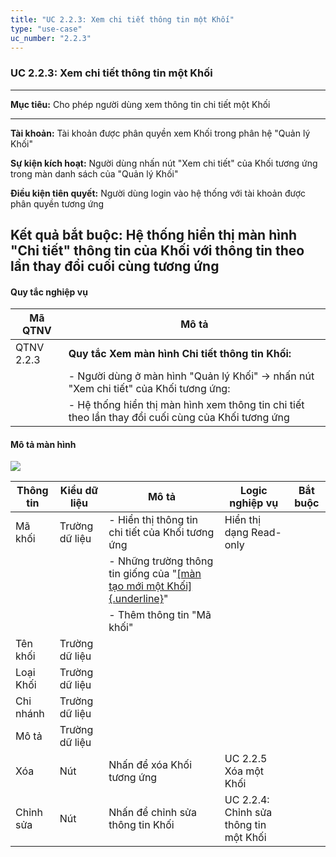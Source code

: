 ```yaml
---
title: "UC 2.2.3: Xem chi tiết thông tin một Khối"
type: "use-case"
uc_number: "2.2.3"
---
```


### UC 2.2.3: Xem chi tiết thông tin một Khối

  ------------------------------------------------------------------------------------------------------------------------------------------
  **Mục tiêu:**               Cho phép người dùng xem thông tin chi tiết một Khối
  --------------------------- --------------------------------------------------------------------------------------------------------------
  **Tài khoản:**              Tài khoản được phân quyền xem Khối trong phân hệ "Quản lý Khối"

  **Sự kiện kích hoạt:**      Người dùng nhấn nút "Xem chi tiết" của Khối tương ứng trong màn danh sách của "Quản lý Khối"

  **Điều kiện tiên quyết:**   Người dùng login vào hệ thống với tài khoản được phân quyền tương ứng

  **Kết quả bắt buộc:**       Hệ thống hiển thị màn hình "Chi tiết" thông tin của Khối với thông tin theo lần thay đổi cuối cùng tương ứng
  ------------------------------------------------------------------------------------------------------------------------------------------

#### Quy tắc nghiệp vụ

| **Mã QTNV** | **Mô tả** |
| --- | --- |
| QTNV 2.2.3 | **Quy tắc Xem màn hình Chi tiết thông tin Khối:** |
|  | - Người dùng ở màn hình "Quản lý Khối" -\> nhấn nút "Xem chi tiết" của Khối tương ứng: |
|  | - Hệ thống hiển thị màn hình xem thông tin chi tiết theo lần thay đổi cuối cùng của Khối tương ứng |

#### Mô tả màn hình

![](media/image91.png)

| **Thông tin** | **Kiểu dữ liệu** | **Mô tả** | **Logic nghiệp vụ** | **Bắt buộc** |
| --- | --- | --- | --- | --- |
| Mã khối | Trường dữ liệu | \- Hiển thị thông tin chi tiết của Khối tương ứng | Hiển thị dạng Read-only |  |
|  |  | \- Những trường thông tin giống của "[[màn tạo mới một Khối]{.underline}](#uc-2.2.2-tạo-mới-một-khối)" |  |  |
|  |  | - Thêm thông tin "Mã khối" |  |  |
| Tên khối | Trường dữ liệu |  |  |  |
| Loại Khối | Trường dữ liệu |  |  |  |
| Chi nhánh | Trường dữ liệu |  |  |  |
| Mô tả | Trường dữ liệu |  |  |  |
| Xóa | Nút | Nhấn để xóa Khối tương ứng | UC 2.2.5 Xóa một Khối |  |
| Chỉnh sửa | Nút | Nhấn để chỉnh sửa thông tin Khối | UC 2.2.4: Chỉnh sửa thông tin một Khối |  |
